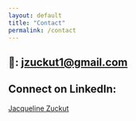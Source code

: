 ```yaml
---
layout: default
title: "Contact"
permalink: /contact
---
```

## 📩: jzuckut1@gmail.com

## Connect on LinkedIn:

<script src="https://platform.linkedin.com/badges/js/profile.js" async defer type="text/javascript"></script>
<div class="badge-base LI-profile-badge" data-locale="en_US" data-size="medium" data-theme="light" data-type="HORIZONTAL" data-vanity="jacqueline-zuckut" data-version="v1"><a class="badge-base__link LI-simple-link" href="https://www.linkedin.com/in/jacqueline-zuckut?trk=profile-badge">Jacqueline Zuckut</a></div>

